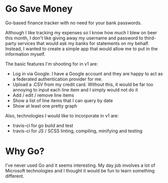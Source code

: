 # Go Save Money
Go-based finance tracker with no need for your bank passwords.

Although I like tracking my expenses so I know how much I blew on beer this month, I don't like giving away my username and password to third-party services that would ask my banks for statements on my behalf. Instead, I wanted to create a simple app that would allow me to put in the information myself.

The basic features I'm shooting for in v1 are:
* Log in via Google. I have a Google account and they are happy to act as a federated authentication provider for me.
* Upload a .CSV from my credit card. Without this, it would be far too annoying to input each line item and I simply would not do it
* Add / edit / remove line items
* Show a list of line items that I can query by date
* Show at least one pretty graph

Also, technologies I would like to incorporate in v1 are:
* travis-ci for go build and test
* travis-ci for JS / SCSS linting, compiling, minifying and testing

# Why Go?
I've never used Go and it seems interesting. My day job involves a lot of Microsoft technologies and I thought it would be fun to learn something different.
